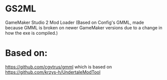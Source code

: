 # GS2ML
 GameMaker Studio 2 Mod Loader
 (Based on Config's GMML, made because GMML is broken on newer GameMaker versions due to a change in how the exe is compiled.)

# Based on:
https://github.com/cgytrus/gmml
which is based on
https://github.com/krzys-h/UndertaleModTool
